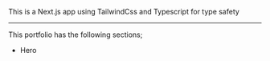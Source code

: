 This is a Next.js app using TailwindCss and Typescript for type safety

---
This portfolio has the following sections;

- Hero
